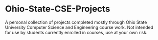 # Ohio-State-CSE-Projects
A personal collection of projects completed mostly through Ohio State University Computer Science and Engineering course work. Not intended for use by students currently enrolled in courses, use at your own risk.
